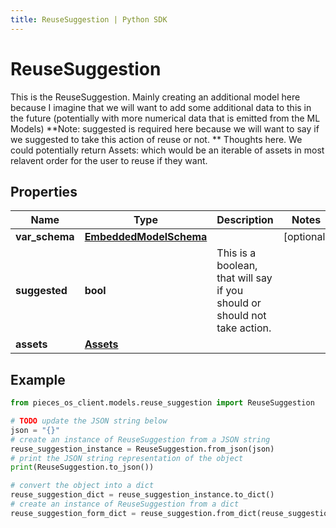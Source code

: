 ```yaml
---
title: ReuseSuggestion | Python SDK
---
```


# ReuseSuggestion

This is the ReuseSuggestion. Mainly creating an additional model here because I imagine that we will want to add some additional data to this in the future (potentially with more numerical data that is emitted from the ML Models)  **Note: suggested is required here because we will want to say if we suggested to take this action of reuse or not.  ** Thoughts here. We could potentially return Assets: which would be an iterable of assets in most relavent order for the user to reuse if they want.

## Properties

Name | Type | Description | Notes
------------ | ------------- | ------------- | -------------
**var_schema** | [**EmbeddedModelSchema**](EmbeddedModelSchema) |  | [optional] 
**suggested** | **bool** | This is a boolean, that will say if you should or should not take action. | 
**assets** | [**Assets**](Assets) |  | 

## Example

```python
from pieces_os_client.models.reuse_suggestion import ReuseSuggestion

# TODO update the JSON string below
json = "{}"
# create an instance of ReuseSuggestion from a JSON string
reuse_suggestion_instance = ReuseSuggestion.from_json(json)
# print the JSON string representation of the object
print(ReuseSuggestion.to_json())

# convert the object into a dict
reuse_suggestion_dict = reuse_suggestion_instance.to_dict()
# create an instance of ReuseSuggestion from a dict
reuse_suggestion_form_dict = reuse_suggestion.from_dict(reuse_suggestion_dict)
```


